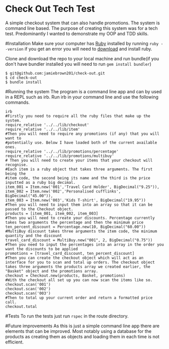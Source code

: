 # Check Out Tech Test
A simple checkout system that can also handle promotions. The system is command line based. The purpose of creating this system was for a tech test. Predominantly I wanted to demonstrate my OOP and TDD skills.

#Installation
Make sure your computer has [Ruby](https://www.ruby-lang.org/en/) installed by running `ruby --version` if you get an error you will need to [download](https://www.ruby-lang.org/en/downloads/) and install ruby.

Clone and download the repo to your local machine and run bundle(if you don't have bundler installed you will need to run `gem install bundler`)

```
$ git@github.com:jamiebrown201/check-out.git
$ cd check-out
$ bundle install
```
#Running the system
The program is a command line app and can by used in a REPL such as irb. Run irb in your command line and use the following commands.
```
irb
#Firstly you need to require all the ruby files that make up the system.
require_relative '../../lib/checkout'
require_relative '../../lib/item'
#Then you will need to require any promotions (if any) that you will want to
#potentially use. Below I have loaded both of the current available ones.
require_relative '../../lib/promotions/percentage'
require_relative '../../lib/promotions/multibuy'
# Then you will need to create your items that your checkout will recognise.
#Each item is a ruby object that takes three arguments. The first being the
#item code, the second being its name and the third is the price inputted as a ruby big decimal.
item_001 = Item.new('001','Travel Card Holder', BigDecimal("9.25")),
item_002 = Item.new('002','Personalised cufflinks', BigDecimal("45.00")),
item_003 = Item.new('003','Kids T-shirt', BigDecimal("19.95"))
#Then you will need to input them into an array so that it can be passed to the Checkout object.
products = [item_001, item_002, item_003]
#Then you will need to create your discounts. Percentage currently takes two arguments the percentage and then the minimum price
ten_percent_discount = Percentage.new(10, BigDecimal("60.00"))
#MultiBuy discount takes three arguments the item code, the minimum quantity and the discount
travel_card_discount = MultiBuy.new("001", 2, BigDecimal("0.75"))
#Then you need to input the percentages into an array in the order you want the discounts to be applied
promotions = [travel_card_discount, ten_percent_discount]
#Then you can create the checkout object which will act as an interface for you to scan and total up orders. The checkout object takes three arguments the products array we created earlier, the "Basket" object and the promotions array.
checkout = Checkout.new(products, Basket, promotions)
#With the checkout all set up you can now scan the items like so.
checkout.scan('001')
checkout.scan('002')
checkout.scan('003')
#Then to total up your current order and return a formatted price call.
checkout.total
```
#Tests
To run the tests just run `rspec` in the route directory.

#Future improvements
As this is just a simple command line app there are elements that can be improved. Most notably using a database for the products as creating them as objects and loading them in each time is not efficient.
